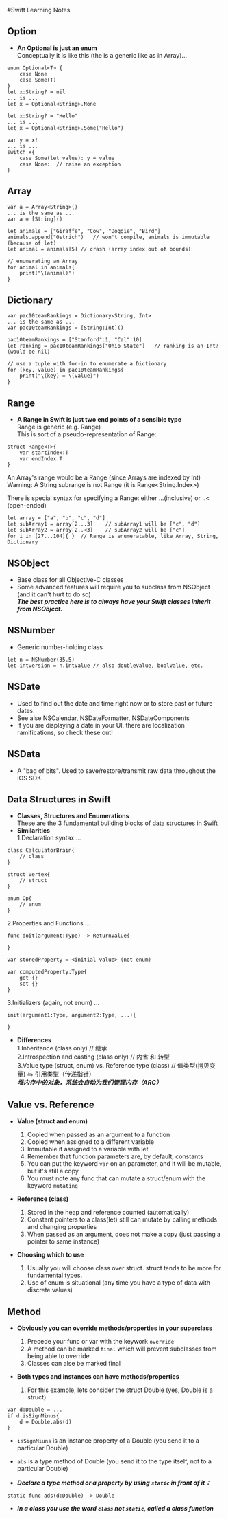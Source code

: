 #Swift Learning Notes

## Option
- **An Optional is just an enum**  
Conceptually it is like this (the <T> is a generic like as in Array<T>)...

```
enum Optional<T> {
	case None
	case Some(T)
}
let x:String? = nil
... is ...
let x = Optional<String>.None

let x:String? = "Hello"
... is ...
let x = Optional<String>.Some("Hello")

var y = x!
... is ...
switch x{
	case Some(let value): y = value
	case None:	// raise an exception
}

```
## Array
```
var a = Array<String>()
... is the same as ...
var a = [String]()

let animals = ["Giraffe", "Cow", "Doggie", "Bird"]
animals.append("Ostrich")	// won't compile, animals is immutable (because of let)
let animal = animals[5]	// crash (array index out of bounds)

// enumerating an Array
for animal in animals{
	print("\(animal)")
}
```

## Dictionary
```
var pac10teamRankings = Dictionary<String, Int>
... is the same as ...
var pac10teamRankings = [String:Int]()

pac10teamRankings = ["Stanford":1, "Cal":10]
let ranking = pac10teamRankings["Ohio State"]	// ranking is an Int? (would be nil)

// use a tuple with for-in to enumerate a Dictionary
for (key, value) in pac10teamRankings{
	print("\(key) = \(value)")
}
```

## Range
- **A Range in Swift is just two end points of a sensible type**  
Range is generic (e.g. Range<T>)  
This is sort of a pseudo-representation of Range:  

```
struct Range<T>{
	var startIndex:T
	var endIndex:T
}
```
An Array's range would be a Range<Int> (since Arrays are indexed by Int)  
Warning: A String subrange is not Range<Int> (it is Range<String.Index>)  

There is special syntax for specifying a Range: either ...(inclusive) or ..< (open-ended)  

```
let array = ["a", "b", "c", "d"]
let subArray1 = array[2...3]	// subArray1 will be ["c", "d"]
let subArray2 = array[2..<3]	// subArray2 will be ["c"]
for i in [27...104]{ }	// Range is enumeratable, like Array, String, Dictionary
```

## NSObject
- Base class for all Objective-C classes  
- Some advanced features will require you to subclass from NSObject (and it can't hurt to do so)  
***The best practice here is to always have your Swift classes inherit from NSObject.***  

## NSNumber
- Generic number-holding class

```
let n = NSNumber(35.5)
let intversion = n.intValue	// also doubleValue, boolValue, etc.
```

## NSDate
- Used to find out the date and time right now or to store past or future dates.  
- See alse NSCalendar, NSDateFormatter, NSDateComponents  
- If you are displaying a date in your UI, there are localization ramifications, so check these out!  

## NSData
- A "bag of bits".  Used to save/restore/transmit raw data throughout the iOS SDK  

## Data Structures in Swift
- **Classes, Structures and Enumerations**  
These are the 3 fundamental building blocks of data structures in Swift
- **Similarities**  
1.Declaration syntax ...

```
class CalculatorBrain{
	// class
}

struct Vertex{
	// struct
}

enum Op{
	// enum
}
```

2.Properties and Functions ...

```
func doit(argument:Type) -> ReturnValue{

}

var storedProperty = <initial value> (not enum)

var computedProperty:Type{
	get {}
	set {}
}
```
3.Initializers (again, not enum) ...

```
init(argument1:Type, argument2:Type, ...){
	
}
```


- **Differences**  
1.Inheritance (class only)	// 继承  
2.Introspection and casting (class only)	// 内省 和 转型  
3.Value type (struct, enum) vs. Reference type (class)	// 值类型(拷贝变量) 与 引用类型（传递指针）  
***堆内存中的对象，系统会自动为我们管理内存（ARC）***

## Value vs. Reference
- **Value (struct and enum)**

	1. Copied when passed as an argument to a function
	2. Copied when assigned to a different variable
	3. Immutable if assigned to a variable with let
	4. Remember that function parameters are, by default, constants
	5. You can put the keyword `var` on an parameter, and it will be mutable, but it's still a copy
	6. You must note any func that can mutate a struct/enum with the keyword `mutating`

- **Reference (class)**
	1. Stored in the heap and reference counted (automatically)
	2. Constant pointers to a class(let) still can mutate by calling methods and changing properties
	3. When passed as an argument, does not make a copy (just passing a pointer to same instance)

- **Choosing which to use**
	1. Usually you will choose class over struct. struct tends to be more for fundamental types.
	2. Use of enum is situational (any time you have a type of data with discrete values)

## Method
- **Obviously you can override methods/properties in your superclass**

	1. Precede your func or var with the keywork `override`
	2. A method can be marked `final` which will prevent subclasses from being able to override
	3. Classes can alse be marked final

- **Both types and instances can have methods/properties**

	1. For this example, lets consider the struct Double (yes, Double is a struct)

```
var d:Double = ...
if d.isSignMinus{
	d = Double.abs(d)
}
```
- `isSignMiuns` is an instance property of a Double (you send it to a particular Double)  
- `abs` is a type method of Double (you send it to the type itself, not to a particular Double)

- ***Declare a type method or a property by using `static` in front of it：***  

```
static func ads(d:Double) -> Double
```
- ***In a class you use the word `class` not `static`, called a class function***




















